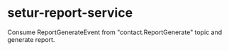# setur-report-service

Consume ReportGenerateEvent from "contact.ReportGenerate" topic and generate report.